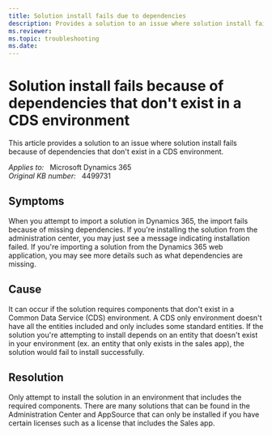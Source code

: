 ```yaml
---
title: Solution install fails due to dependencies
description: Provides a solution to an issue where solution install fails because of dependencies that don't exist in a CDS environment.
ms.reviewer: 
ms.topic: troubleshooting
ms.date: 
---
```

# Solution install fails because of dependencies that don't exist in a CDS environment

This article provides a solution to an issue where solution install fails because of dependencies that don't exist in a CDS environment.

_Applies to:_ &nbsp; Microsoft Dynamics 365  
_Original KB number:_ &nbsp; 4499731

## Symptoms

When you attempt to import a solution in Dynamics 365, the import fails because of missing dependencies. If you're installing the solution from the administration center, you may just see a message indicating installation failed. If you're importing a solution from the Dynamics 365 web application, you may see more details such as what dependencies are missing.

## Cause

It can occur if the solution requires components that don't exist in a Common Data Service (CDS) environment. A CDS only environment doesn't have all the entities included and only includes some standard entities. If the solution you're attempting to install depends on an entity that doesn't exist in your environment (ex. an entity that only exists in the sales app), the solution would fail to install successfully.

## Resolution

Only attempt to install the solution in an environment that includes the required components. There are many solutions that can be found in the Administration Center and AppSource that can only be installed if you have certain licenses such as a license that includes the Sales app.
